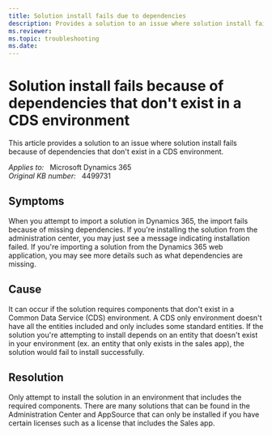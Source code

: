 ```yaml
---
title: Solution install fails due to dependencies
description: Provides a solution to an issue where solution install fails because of dependencies that don't exist in a CDS environment.
ms.reviewer: 
ms.topic: troubleshooting
ms.date: 
---
```

# Solution install fails because of dependencies that don't exist in a CDS environment

This article provides a solution to an issue where solution install fails because of dependencies that don't exist in a CDS environment.

_Applies to:_ &nbsp; Microsoft Dynamics 365  
_Original KB number:_ &nbsp; 4499731

## Symptoms

When you attempt to import a solution in Dynamics 365, the import fails because of missing dependencies. If you're installing the solution from the administration center, you may just see a message indicating installation failed. If you're importing a solution from the Dynamics 365 web application, you may see more details such as what dependencies are missing.

## Cause

It can occur if the solution requires components that don't exist in a Common Data Service (CDS) environment. A CDS only environment doesn't have all the entities included and only includes some standard entities. If the solution you're attempting to install depends on an entity that doesn't exist in your environment (ex. an entity that only exists in the sales app), the solution would fail to install successfully.

## Resolution

Only attempt to install the solution in an environment that includes the required components. There are many solutions that can be found in the Administration Center and AppSource that can only be installed if you have certain licenses such as a license that includes the Sales app.
